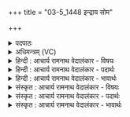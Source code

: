 +++
title = "03-5_1448 इन्द्राय सोम"

+++
<details><summary>पदपाठः</summary>

इ꣡न्द्रा꣢꣯य। सो꣡म। पा꣡त꣢꣯वे। म꣡दा꣢꣯य। प꣡रि꣢꣯। सि꣣च्यसे। मनश्चि꣢त्। म꣣नः। चि꣢त्। म꣡न꣢꣯सः। प꣡तिः꣢꣯। १४४८।
</details>

<details><summary>अधिमन्त्रम् (VC)</summary>

- पवमानः सोमः
- असितः काश्यपो देवलो वा
- गायत्री
- षड्जः
</details>

<details><summary>हिन्दी : आचार्य रामनाथ वेदालंकार - विषयः</summary>

अब परमात्मा को कहते हैं।
</details>

<details><summary>हिन्दी : आचार्य रामनाथ वेदालंकार - पदार्थः</summary>

पदार्थान्वय -  हे(सोम)रसागार परमेश! (मनश्चित्)मन को चेतानेवाले, (मनसः पतिः)मन के अधीश्वर,आप(इन्द्राय)जीवात्मा के(पातवे)पान के लिए और(मदाय)उत्साह के लिए(परिषिच्यसे)जीवात्मा में सींचे जा रहे हो ॥५॥
</details>

<details><summary>हिन्दी : आचार्य रामनाथ वेदालंकार - भावार्थः</summary>

भावार्थ -  परमात्मा के ध्यान से प्राप्त हुआ आनन्दरस मन,बुद्धि,प्राण आदि को चेतनामय करता हुआ उपासक को जागरूक किये रखता है ॥५॥
</details>

<details><summary>संस्कृत : आचार्य रामनाथ वेदालंकार - विषयः</summary>

अथ परमात्मानमाह।
</details>

<details><summary>संस्कृत : आचार्य रामनाथ वेदालंकार - पदार्थः</summary>

पदार्थान्वय -  हे(सोम)रसागार परमेश! (मनश्चित्)मनसः चेतयिता, (मनसः पतिः)मनसोऽधीश्वरः,त्वम्(इन्द्राय)जीवात्मने(पातवे)पानाय, (मदाय)उत्साहाय च(परिषिच्यसे)जीवात्मनि परिक्षार्यसे ॥५॥
</details>

<details><summary>संस्कृत : आचार्य रामनाथ वेदालंकार - भावार्थः</summary>

भावार्थ -  परमात्मध्यानेन प्राप्त आनन्दरसो मनोबुद्धिप्राणादींश्चेतयन्नुपासकं जागरूकं करोति ॥५॥
</details>